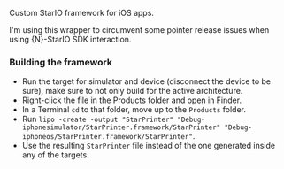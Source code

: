 Custom StarIO framework for iOS apps.

I'm using this wrapper to circumvent some pointer release issues when using {N}-StarIO SDK interaction.

### Building the framework
- Run the target for simulator and device (disconnect the device to be sure), make sure to not only build for the active architecture.
- Right-click the file in the Products folder and open in Finder.
- In a Terminal `cd` to that folder, move up to the `Products` folder.
- Run `lipo -create -output "StarPrinter" "Debug-iphonesimulator/StarPrinter.framework/StarPrinter" "Debug-iphoneos/StarPrinter.framework/StarPrinter"`.
- Use the resulting `StarPrinter` file instead of the one generated inside any of the targets.